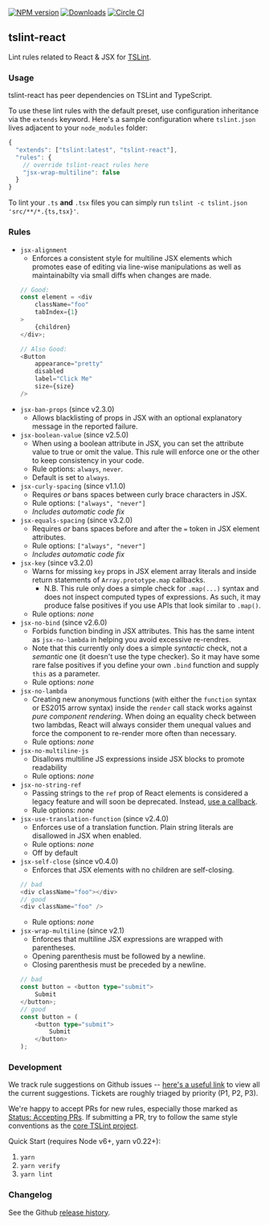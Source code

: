 [![NPM version](https://badge.fury.io/js/tslint-react.svg)](https://www.npmjs.com/package/tslint-react)
[![Downloads](http://img.shields.io/npm/dm/tslint-react.svg)](https://npmjs.org/package/tslint-react)
[![Circle CI](https://circleci.com/gh/palantir/tslint-react.svg?style=svg)](https://circleci.com/gh/palantir/tslint-react)

tslint-react
------------

Lint rules related to React & JSX for [TSLint](https://github.com/palantir/tslint/).

### Usage

tslint-react has peer dependencies on TSLint and TypeScript.

To use these lint rules with the default preset, use configuration inheritance via the `extends` keyword.
Here's a sample configuration where `tslint.json` lives adjacent to your `node_modules` folder:

```js
{
  "extends": ["tslint:latest", "tslint-react"],
  "rules": {
    // override tslint-react rules here
    "jsx-wrap-multiline": false
  }
}
```

To lint your `.ts` **and** `.tsx` files you can simply run `tslint -c tslint.json 'src/**/*.{ts,tsx}'`.

### Rules

- `jsx-alignment`
  - Enforces a consistent style for multiline JSX elements which promotes ease of editing via line-wise manipulations
  as well as maintainabilty via small diffs when changes are made.
  ```ts
  // Good:
  const element = <div
      className="foo"
      tabIndex={1}
  >
      {children}
  </div>;

  // Also Good:
  <Button
      appearance="pretty"
      disabled
      label="Click Me"
      size={size}
  />
  ```
- `jsx-ban-props` (since v2.3.0)
  - Allows blacklisting of props in JSX with an optional explanatory message in the reported failure.
- `jsx-boolean-value` (since v2.5.0)
  - When using a boolean attribute in JSX, you can set the attribute value to true or omit the value. This rule will enforce one or the other to keep consistency in your code.
  - Rule options: `always`, `never`.
  - Default is set to `always`.
- `jsx-curly-spacing` (since v1.1.0)
  - Requires _or_ bans spaces between curly brace characters in JSX.
  - Rule options: `["always", "never"]`
  - _Includes automatic code fix_
- `jsx-equals-spacing` (since v3.2.0)
  - Requires _or_ bans spaces before and after the `=` token in JSX element attributes.
  - Rule options: `["always", "never"]`
  - _Includes automatic code fix_
- `jsx-key` (since v3.2.0)
  - Warns for missing `key` props in JSX element array literals and inside return statements of `Array.prototype.map` callbacks.
    - N.B. This rule only does a simple check for `.map(...)` syntax and does not inspect computed types of expressions. As such, it may produce false positives if you use APIs that look similar to `.map()`.
  - Rule options: _none_
- `jsx-no-bind` (since v2.6.0)
  - Forbids function binding in JSX attributes. This has the same intent as `jsx-no-lambda` in helping you avoid excessive re-rendres.
  - Note that this currently only does a simple _syntactic_ check, not a _semantic_ one (it doesn't use the type checker). So it may have some
    rare false positives if you define your own `.bind` function and supply `this` as a parameter.
  - Rule options: _none_
- `jsx-no-lambda`
  - Creating new anonymous functions (with either the `function` syntax or ES2015 arrow syntax) inside the `render` call stack works against _pure component rendering_. When doing an equality check between two lambdas, React will always consider them unequal values and force the component to re-render more often than necessary.
  - Rule options: _none_
- `jsx-no-multiline-js`
  - Disallows multiline JS expressions inside JSX blocks to promote readability
  - Rule options: _none_
- `jsx-no-string-ref`
  - Passing strings to the `ref` prop of React elements is considered a legacy feature and will soon be deprecated.
    Instead, [use a callback](https://facebook.github.io/react/docs/more-about-refs.html#the-ref-callback-attribute).
  - Rule options: _none_
- `jsx-use-translation-function` (since v2.4.0)
   - Enforces use of a translation function. Plain string literals are disallowed in JSX when enabled.
   - Rule options: _none_
   - Off by default
- `jsx-self-close` (since v0.4.0)
  - Enforces that JSX elements with no children are self-closing.
  ```ts
  // bad
  <div className="foo"></div>
  // good
  <div className="foo" />
  ```
  - Rule options: _none_
- `jsx-wrap-multiline` (since v2.1)
  - Enforces that multiline JSX expressions are wrapped with parentheses.
  - Opening parenthesis must be followed by a newline.
  - Closing parenthesis must be preceded by a newline.
  ```ts
  // bad
  const button = <button type="submit">
      Submit
  </button>;
  // good
  const button = (
      <button type="submit">
          Submit
      </button>
  );
  ```

### Development

We track rule suggestions on Github issues -- [here's a useful link](https://github.com/palantir/tslint-react/issues?q=is%3Aissue+is%3Aopen+label%3A%22Type%3A+Rule+Suggestion%22)
to view all the current suggestions. Tickets are roughly triaged by priority (P1, P2, P3).

We're happy to accept PRs for new rules, especially those marked as [Status: Accepting PRs](https://github.com/palantir/tslint-react/issues?q=is%3Aissue+is%3Aopen+label%3A%22Status%3A+Accepting+PRs%22).
If submitting a PR, try to follow the same style conventions as the [core TSLint project](https://github.com/palantir/tslint).

Quick Start (requires Node v6+, yarn v0.22+):

1. `yarn`
1. `yarn verify`
1. `yarn lint`

### Changelog

See the Github [release history](https://github.com/palantir/tslint-react/releases).
